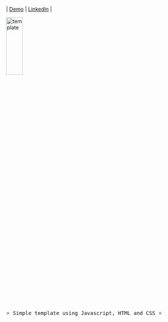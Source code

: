 <p align="center">
  
  
  |
  <a href="https://joyce-fernandes.github.io/Best-Pet-Shop/">Demo</a>
  |
  <a href="https://www.linkedin.com/in/joyce-fernandes-da-silva/">LinkedIn</a>
  |

</p>

 <img width="30%" height= "20%"  align="center" src="https://user-images.githubusercontent.com/101930459/188159373-21ba6c68-8400-489f-82d8-73f166388301.mp4" alt="template">
<br/>

 




<pre>
⭐ Simple template using Javascript, HTML and CSS ⭐
</pre>



